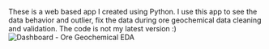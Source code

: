 These is a web based app I created using Python. I use this app to see the data behavior and outlier, fix the data during ore geochemical data cleaning and validation. The code is not my latest version :)
![Dashboard - Ore Geochemical EDA](https://github.com/user-attachments/assets/e0775daf-d1f9-4567-bd33-d977fa30ef6d)
